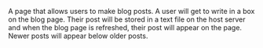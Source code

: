 A page that allows users to make blog posts. A user will get to write in a box on the blog page. Their post will be stored in a text file on the host server and when the blog page is refreshed, their post will appear on the page. Newer posts will appear below older posts.
